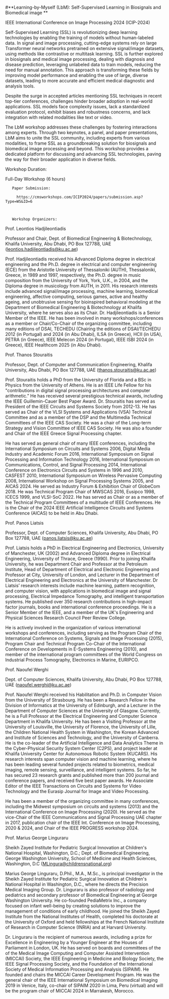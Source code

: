 #**Learning-by-Myself (LbM): Self-Supervised Learning in Biosignals and Biomedical image
**
 

IEEE International Conference on Image Processing 2024 (ICIP-2024)

 

 

Self-Supervised Learning (SSL) is revolutionizing deep learning technologies by enabling the training of models without human-labeled data. In signal and image processing, cutting-edge systems rely on large Transformer neural networks pretrained on extensive signal/image datasets, using methods like contrastive or multitask learning. SSL is further explored in biosignals and medical image processing, dealing with diagnosis and disease prediction, leveraging unlabeled data to train models, reducing the need for manual annotation. This approach is transforming these fields by improving model performance and enabling the use of large, diverse datasets, leading to more accurate and efficient medical diagnostic and analysis tools.

 

Despite the surge in accepted articles mentioning SSL techniques in recent top-tier conferences, challenges hinder broader adoption in real-world applications. SSL models face complexity issues, lack a standardized evaluation protocol, exhibit biases and robustness concerns, and lack integration with related modalities like text or video.

 

The LbM workshop addresses these challenges by fostering interactions among experts. Through two keynotes, a panel, and paper presentations, LbM aims to unite the SSL community, including experts from various modalities, to frame SSL as a groundbreaking solution for biosignals and biomedical image processing and beyond. This workshop provides a dedicated platform for discussing and advancing SSL technologies, paving the way for their broader application in diverse fields.

 

 

Workshop Duration:

Full-Day Workshop (6 hours)

 

       Paper Submission:

         https://cmsworkshops.com/ICIP2024/papers/submission.asp?Type=WS&ID=6

 

       Workshop Organizers:

 

Prof. Leontios Hadjileontiadis

Professor and Chair, Dept. of Biomedical Engineering & Biotechnology, Khalifa University, Abu Dhabi, PO Box 127788, UAE (leontios.hadjileontiadis@ku.ac.ae)

 

Prof. Hadjileontiadis received his Advanced Diploma degree in electrical engineering and the Ph.D. degree in electrical and computer engineering (ECE) from the Aristotle University of Thessaloniki (AUTH), Thessaloniki, Greece, in 1989 and 1997, respectively, the Ph.D. degree in music composition from the University of York, York, U.K., in 2004, and the Diploma degree in musicology from AUTH, in 2011. His research interests include advanced signal/image processing, machine learning, biomedical engineering, affective computing, serious games, active and healthy ageing, and unobtrusive sensing for bioinspired behavioral modeling at the Department of Biomedical Engineering & Biotechnology at Khalifa University, where he serves also as its Chair. Dr. Hadjileontiadis is a Senior Member of the IEEE. He has been involved in many workshops/conferences as a member or Chair/Co-Chair of the organizing committee, including many editions of DSAI, TECHEDU (Chairing the editions of DSAI/TECHEDU 2012 (in Portugal) and 2024 (in Abu Dhabi), ILSA (in Greece), HCII (in USA), PETRA (in Greece), IEEE Melecon 2024 (in Portugal), IEEE ISBI 2024 (in Greece), IEEE Healthcom 2025 (in Abu Dhabi).

 

Prof. Thanos Stouraitis

Professor, Dept. of Computer and Communication Engineering, Khalifa University, Abu Dhabi, PO Box 127788, UAE (thanos.stouraitis@ku.ac.ae)

 

Prof. Stouraitis holds a PhD from the University of Florida and a BSc in Physics from the University of Athens. He is an IEEE Life Fellow for his "contributions in digital signal processing architectures and computer arithmetic.” He has received several prestigious technical awards, including the IEEE Guillemin-Cauer Best Paper Award. Dr. Stouraitis has served as President of the IEEE Circuits and Systems Society from 2012-13. He has served as Chair of the VLSI Systems and Applications (VSA) Technical Committee and as a member of the DSP and the Multimedia Technical Committees of the IEEE CAS Society. He was a chair of the Long-term Strategy and Vision Committee of IEEE CAS Society. He was also a founder and Chair of the IEEE Greece Signal Processing chapter. 

He has served as general chair of many IEEE conferences, including the International Symposium on Circuits and Systems 2006, Digital Media Industry and Academic Forum 2016, International Symposium on Signal Processing and Information Technology 2016, International Symposium on Communications, Control, and Signal Processing 2014, International Conference on Electronics Circuits and Systems in 1996 and 2010, CASFEST 2010, International Symposium on Wireless Pervasive Computing 2008, International Workshop on Signal Processing Systems 2005, and AICAS 2024. He served as Industry Forum & Exhibition Chair of GlobeCom 2018. He was Technical Program Chair of MWSCAS 2016, Eusipco 1998, ICECS 1999, and VLSI-SoC 2022. He has served as Chair or as a member of the Technical Program Committees of a multitude of IEEE Conferences. He is the Chair of the 2024 IEEE Artificial Intelligence Circuits and Systems Conference (AICAS) to be held in Abu Dhabi.

 

Prof. Panos Liatsis

Professor, Dept. of Computer Sciences, Khalifa University, Abu Dhabi, PO Box 127788, UAE (panos.liatsis@ku.ac.ae)

 

Prof. Liatsis holds a PhD in Electrical Engineering and Electronics, University of Manchester, UK (2002) and Advanced Diploma degree in Electrical Engineering, University of Thrace, Greece (1990). Prior to joining Khalifa University, he was Department Chair and Professor at the Petroleum Institute, Head of Department of Electrical and Electronic Engineering and Professor at City, University of London, and Lecturer in the Department of Electrical Engineering and Electronics at the University of Manchester. Dr Liatsis’ research interests include machine learning, pattern recognition, and computer vision, with applications in biomedical image and signal processing, Electrical Impedance Tomography, and intelligent transportation systems. He published over 350 research contributions in high-impact factor journals, books and international conference proceedings. He is a Senior Member of the IEEE, and a member of the UK's Engineering and Physical Sciences Research Council Peer Review College.

He is actively involved in the organization of various international workshops and conferences, including serving as the Program Chair of the International Conference on Systems, Signals and Image Processing (2015), Program Chair and Technical Program Co-Chair of the International Conference on Developments in E-Systems Engineering (2010), and member of the international program committees of the World Congress on Industrial Process Tomography, Electronics in Marine, EURIPCO.

 

Prof. Naoufel Werghi

Dept. of Computer Sciences, Khalifa University, Abu Dhabi, PO Box 127788, UAE (naoufel.werghi@ku.ac.ae)

 

Prof.  Naoufel Werghi received his Habilitation and Ph.D. in Computer Vision from the University of Strasbourg. He has been a Research Fellow in the Division of Informatics at the University of Edinburgh, and a Lecturer in the Department of Computer Sciences at the University of Glasgow. Currently, he is a Full Professor at the Electrical Engineering and Computer Science Department in Khalifa University. He has been a Visiting Professor at the University of Louisville, the University of Florence, the University of Lille, the Children National Health System in Washington, the Korean Advanced and Institute of Sciences and Technology, and the University of Canberra. He is the co-leader of the Artificial Intelligence and Data Analytics Theme in the Cyber-Physical Security System Center (C2PS), and project leader at Khalifa University Center for Autonomous Robotic System (KUCARS). His research interests span computer vision and machine learning, where he has been leading several funded projects related to biometrics, medical imaging, remote sensing, surveillance, and intelligent systems. So far, he has secured 23 research grants and published more than 200 journal and conference papers, and received five best paper awards. He  Associate Editor of the IEEE Transactions on Circuits and Systems for Video Technology and the Eurasip  Journal for Image and Video Processing.

He has been a member of the organizing committee in many conferences, including the Midwest symposium on circuits and systems (2013) and the International Conference on Image Processing (2020).  He served as the vice-Chair of the IEEE Communications and Signal Processing UAE chapter in 2017, publication chair of the IEEE Int. Conference on Image Processing, 2020  & 2024, and Chair of the IEEE PROGRESS workshop 2024.

 

Prof. Marius George Linguraru

Sheikh Zayed Institute for Pediatric Surgical Innovation at Children's National Hospital, Washington, D.C.; Dept. of Biomedical Engineering, George Washington University, School of Medicine and Health Sciences, Washington, D.C (MLingura@childrensnational.org)

Marius George Linguraru, D.Phil., M.A., M.Sc., is principal investigator in the Sheikh Zayed Institute for Pediatric Surgical Innovation at Children's National Hospital in Washington, D.C., where he directs the Precision Medical Imaging Group. Dr. Linguraru is also professor of radiology and pediatrics and secondary professor of Biomedical Engineering at George Washington University. He co-founded PediaMetrix Inc., a company focused on infant well-being by creating solutions to improve the management of conditions of early childhood. He joined the Sheikh Zayed Institute from the National Institutes of Health, completed his doctorate at the University of Oxford and held fellowships at the French National Institute of Research in Computer Science (INRIA) and at Harvard University. 

Dr. Linguraru is the recipient of numerous awards, including a prize for Excellence in Engineering by a Younger Engineer at the Houses of Parliament in London, UK. He has served on boards and committees of the of the Medical Image Computing and Computer Assisted Intervention (MICCAI) Society, the IEEE Engineering in Medicine and Biology Society, the IEEE Signal Processing Society, and the Foundation of the International Society of Medical Information Processing and Analysis (SIPAIM). He founded and chairs the MICCAI Career Development Program. He was the general chair of the IEEE International Symposium on Biomedical Imaging 2019 in Venice, Italy, co-chair of SIPAIM 2020 in Lima, Peru (virtual) and will be the program chair of MICCAI 2024 in Marrakesh, Morocco.

 
